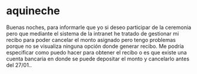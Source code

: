 # aquineche 
Buenas noches, para informarle que yo si deseo participar de la ceremonia pero que mediante el sistema de la intranet he tratado de gestionar mi recibo para poder cancelar el monto asignado pero tengo problemas porque no se visualiza ninguna opción donde generar recibo.
Me podría especificar como puedo hacer para obtener el recibo o es que existe una cuenta bancaria en donde se puede depositar el monto y cancelarlo antes del 27/01..
